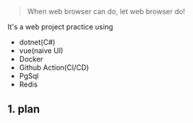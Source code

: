 > When web browser can do, let web browser do!

It's a web project practice using 

- dotnet(C#)
- vue(naive UI)
- Docker
- Github Action(CI/CD)
- PgSql
- Redis

## 1. plan
   


